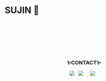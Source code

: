 
<!--
**ejxzhn22/ejxzhn22** is a ✨ _special_ ✨ repository because its `README.md` (this file) appears on your GitHub profile.

Here are some ideas to get you started:

- 🔭 I’m currently working on ...
- 🌱 I’m currently learning ...
- 👯 I’m looking to collaborate on ...
- 🤔 I’m looking for help with ...
- 💬 Ask me about ...
- 📫 How to reach me: ...
- 😄 Pronouns: ...
- ⚡ Fun fact: ...
-->
<!--![header](https://capsule-render.vercel.app/api?type=shark&color=f4bbbb&height=130&section=header)
-->
<h1>  SUJIN 🌼 </h1>
<!-- <br> 
<h3 align="center">🌱MY SKILLS🌱</h3>
<p align="center">
<img src="https://img.shields.io/badge/JAVA-007396?style=flat-square&logo=Java&logoColor=white"/>
&nbsp<img src="https://img.shields.io/badge/Spring Boot-6DB33F?style=flat-square&logo=Spring Boot&logoColor=white"/>
&nbsp<img src="https://img.shields.io/badge/MySQL-4479A1?style=flat-square&logo=MySQL&logoColor=white"/>
<br> <br>
<img src="https://img.shields.io/badge/HTML5-E34F26?style=flat-square&logo=html5&logoColor=white"/>
&nbsp<img src="https://img.shields.io/badge/CSS-1572B6?style=flat-square&logo=CSS3&logoColor=white"/>
&nbsp<img src="https://img.shields.io/badge/JavaScript-F7DF1E?style=flat-square&logo=JavaScript&logoColor=white"/>
&nbsp<img src="https://img.shields.io/badge/jQuery-0769AD?style=flat-square&logo=jQuery&logoColor=white"/>
</p> -->

<br><br><br>
<p align="center"> 
  
 <!-- <h3 align="center">🌼팀프로젝트 ITJunior 잇주 AWS 주소 : http://54.180.2.255:8000 </h3>


</p>

<br> <br><br>
<h3 align="center">🌈PORTFOLIO📑</h3>
<p align="center">
   <a href="https://sujin-life-board.notion.site/eb1e920ae59d45ba8a4fddacc29023c9"><img src="https://img.shields.io/badge/NOTION-24292f?style=flat-square&logo=Notion&logoColor=white&link=https://sujin-life-board.notion.site/eb1e920ae59d45ba8a4fddacc29023c9"/></a>
&nbsp
</p>
-->
<br> <br>

<h3 align="center">✨CONTACT✨</h3>
<p align="center">
<a href="https://sujin-k.tistory.com"><img src="https://img.shields.io/badge/tistory-FECC00?style=flat-square&logo=Vimeo&logoColor=white&link=https://sujin-k.tistory.com"/></a>
&nbsp
<a href="mailto:jink9525@naver.com"><img src="https://img.shields.io/badge/NAVER-00A95C?style=flat-square&logo=NAVER&logoColor=white&link=jink9525@naver.com"/></a>
&nbsp
<a href="https://nijus299@gmail.com">
  <img src="http://img.shields.io/badge/Gmail-EA4335?style=flat&logo=Gmail&logoColor=white&link=https://nijus299@gmail.com" style="height :auto; margin-left : 10px; margin-right : 10px;"/>
  </a>
</p>


<br><br><br>

<!--
<div align="center">

[![](https://raw.githubusercontent.com/ejxzhn22/ejxzhn22/main/profile-summary-card-output/solarized/0-profile-details.svg)](https://github.com/vn7n24fzkq/github-profile-summary-cards)
[![](https://raw.githubusercontent.com/ejxzhn22/ejxzhn22/main/profile-summary-card-output/solarized/1-repos-per-language.svg)](https://github.com/vn7n24fzkq/github-profile-summary-cards) [![](https://raw.githubusercontent.com/ejxzhn22/ejxzhn22/main/profile-summary-card-output/solarized/2-most-commit-language.svg)](https://github.com/vn7n24fzkq/github-profile-summary-cards)

</div>
-->

